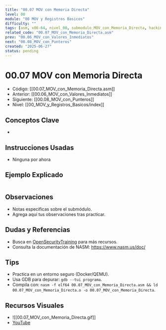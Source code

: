 ```yaml
---
title: "00.07 MOV con Memoria Directa"
level: 00
module: "00 MOV y Registros Basicos"
difficulty: ""
tags: [asm, x86-64, nivel_00, submodulo_MOV_con_Memoria_Directa, hacking]
related_code: "00.07_MOV_con_Memoria_Directa.asm"
prev: "00.06_MOV_con_Valores_Inmediatos"
next: "00.08_MOV_con_Punteros"
created: "2025-06-27"
status: pending
---
```


# 00.07 MOV con Memoria Directa

- Código: [[00.07_MOV_con_Memoria_Directa.asm]]  
- Anterior: [[00.06_MOV_con_Valores_Inmediatos]]  
- Siguiente: [[00.08_MOV_con_Punteros]]  
- Nivel: [[00_MOV_y_Registros_Basicos/index]]  

## Conceptos Clave
- 

## Instrucciones Usadas
- Ninguna por ahora

## Ejemplo Explicado
```asm

```

## Observaciones
- Notas específicas sobre el submódulo.
- Agrega aquí tus observaciones tras practicar.

## Dudas y Referencias
- Busca en [OpenSecurityTraining](https://opensecuritytraining.info/) para más recursos.
- Consulta la documentación de NASM: https://www.nasm.us/doc/

## Tips
- Practica en un entorno seguro (Docker/QEMU).
- Usa GDB para depurar: `gdb --tui programa`.
- Compila con: `nasm -f elf64 00.07_MOV_con_Memoria_Directa.asm && ld 00.07_MOV_con_Memoria_Directa.o -o 00.07_MOV_con_Memoria_Directa`.

## Recursos Visuales
- ![[00.07_MOV_con_Memoria_Directa.gif]]  
- [YouTube](https://youtube.com/placeholder)
